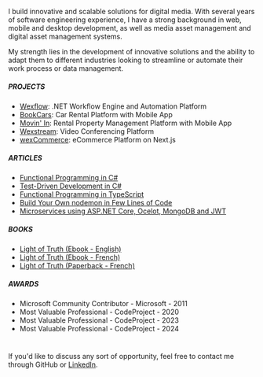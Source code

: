 <!--<picture>
  <source media="(prefers-color-scheme: dark)" srcset="https://raw.githubusercontent.com/aelassas/aelassas/output/github-snake-dark.svg" />
  <source media="(prefers-color-scheme: light)" srcset="https://raw.githubusercontent.com/aelassas/aelassas/output/github-snake.svg" />
  <img alt="github-snake" src="https://raw.githubusercontent.com/aelassas/aelassas/output/github-snake.svg" />
</picture>-->

I build innovative and scalable solutions for digital media. With several years of software engineering experience, I have a strong background in web, mobile and desktop development, as well as media asset management and digital asset management systems.

My strength lies in the development of innovative solutions and the ability to adapt them to different industries looking to streamline or automate their work process or data management.

##### PROJECTS
* [Wexflow](https://github.com/aelassas/wexflow): .NET Workflow Engine and Automation Platform
* [BookCars](https://github.com/aelassas/bookcars): Car Rental Platform with Mobile App
* [Movin' In](https://github.com/aelassas/movinin): Rental Property Management Platform with Mobile App
* [Wexstream](https://github.com/aelassas/wexstream): Video Conferencing Platform
* [wexCommerce](https://github.com/aelassas/wexcommerce): eCommerce Platform on Next.js

##### ARTICLES
* [Functional Programming in C#](https://www.codeproject.com/Articles/5370282/Functional-Programming-in-Csharp-2)
* [Test-Driven Development in C#](https://www.codeproject.com/Articles/5374061/Test-Driven-Development-in-Csharp)
* [Functional Programming in TypeScript](https://www.codeproject.com/Articles/5370374/Functional-Programming-in-TypeScript)
* [Build Your Own nodemon in Few Lines of Code](https://www.codeproject.com/Articles/5350523/Build-Your-Own-nodemon-in-Few-Lines-of-Code)
* [Microservices using ASP.NET Core, Ocelot, MongoDB and JWT](https://www.codeproject.com/Articles/5370795/Microservices-using-ASP-NET-Core-Ocelot-MongoDB-an)

##### BOOKS
* [Light of Truth (Ebook - English)](https://www.buymeacoffee.com/aelassas/e/233722)
* [Light of Truth (Ebook - French)](https://www.buymeacoffee.com/aelassas/e/233726)
* [Light of Truth (Paperback - French)](https://www.amazon.com/Lumieres-Verites-El-Assas-Akram/dp/2414299002)

##### AWARDS
* Microsoft Community Contributor - Microsoft - 2011
* Most Valuable Professional - CodeProject - 2020
* Most Valuable Professional - CodeProject - 2023
* Most Valuable Professional - CodeProject - 2024

#
If you'd like to discuss any sort of opportunity, feel free to contact me through GitHub or [LinkedIn](https://www.linkedin.com/in/aelassas/).
